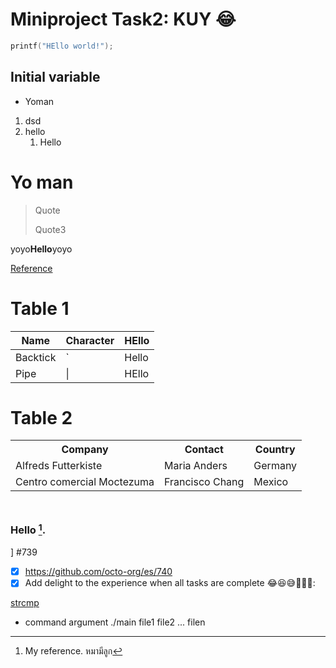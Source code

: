# Miniproject Task2: KUY 😂
``` c
printf("HEllo world!");
```

## Initial variable
- Yoman
  
1. dsd
2. hello
    1. Hello


<h1>Yo man</h1>

> Quote
>
> Quote3

yoyo**Hello**yoyo

[Reference](www.google.com)

# Table 1
| Name     | Character | HEllo |
| ---      | ---       | --- |
| Backtick | `         | Hello |
| Pipe     | \|        | HEllo  |

# Table 2
<table>
  <tr>
    <th>Company</th>
    <th>Contact</th>
    <th>Country</th>
  </tr>
  <tr>
    <td>Alfreds Futterkiste</td>
    <td>Maria Anders</td>
    <td>Germany</td>
  </tr>
  <tr>
    <td>Centro comercial Moctezuma</td>
    <td>Francisco Chang</td>
    <td>Mexico</td>
  </tr>
</table>

<img height="10" width="10" src="https://media.discordapp.net/attachments/904356506600894557/919870663680991262/NAN.png" />

### Hello [^test].

] #739
- [x] https://github.com/octo-org/es/740
- [x] Add delight to the experience when all tasks are complete 😂😆😅🥑🦊🥟:

[^test]: My reference. หมามีลูก


[strcmp](https://www.programiz.com/c-programming/library-function/string.h/strcmp)

- command argument
  ./main file1 file2 ... filen